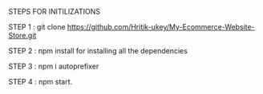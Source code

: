 STEPS FOR INITILIZATIONS

STEP 1 : git clone https://github.com/Hritik-ukey/My-Ecommerce-Website-Store.git


 
 
STEP 2 : npm install for installing all the dependencies  
  
    
 
 
STEP 3 : npm i autoprefixer



STEP 4 : npm start. 
 
 
 
